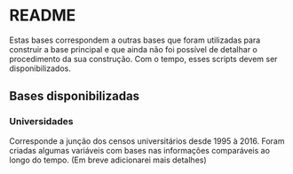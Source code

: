 # README

Estas bases correspondem a outras bases que foram utilizadas para construir a base principal e que ainda não foi possível de detalhar o procedimento da sua construção. 
Com o tempo, esses scripts devem ser disponibilizados.

## Bases disponibilizadas

### Universidades
Corresponde a junção dos censos universitários desde 1995 à 2016. 
Foram criadas algumas variáveis com bases nas informações comparáveis ao longo do tempo.
(Em breve adicionarei mais detalhes)
